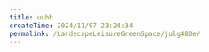 ```yaml
---
title: uuhh
createTime: 2024/11/07 23:24:34
permalink: /LandscapeLeisureGreenSpace/julg480e/
---
```


